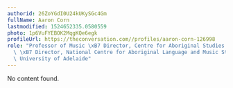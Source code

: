 ```yaml
---
authorid: 26ZoYGdI0U24kUKySGc4Gm
fullName: Aaron Corn
lastmodified: 1524652335.0580559
photo: 1p6VuFYEBOK2MqgKQe6egk
profileUrl: https://theconversation.com//profiles/aaron-corn-126998
role: "Professor of Music \xB7 Director, Centre for Aboriginal Studies in Music (CASM)\
  \ \xB7 Director, National Centre for Aboriginal Language and Music Studies (NCALMS),\
  \ University of Adelaide"
---
```

No content found.
